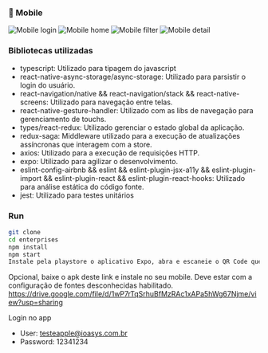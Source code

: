 ### 📱 Mobile
 ![Mobile login](https://github.com/gilmarvoge/Enterprises/blob/main/src/assets/images/home.jpg)
 ![Mobile home](https://github.com/gilmarvoge/Enterprises/blob/main/src/assets/images/home.jpg)
 ![Mobile filter](https://github.com/gilmarvoge/Enterprises/blob/main/src/assets/images/filter.jpg)
 ![Mobile detail](https://github.com/gilmarvoge/Enterprises/blob/main/src/assets/images/details.jpg)

### Bibliotecas utilizadas
* typescript:
 Utilizado para tipagem do javascript
* react-native-async-storage/async-storage:
Utilizado para parsistir o login do usuário.
* react-navigation/native && react-navigation/stack && react-native-screens:
 Utilizado para navegação entre telas.
* react-native-gesture-handler:
 Utilizado com as libs de navegação para gerenciamento de touchs.
* types/react-redux:
 Utilizado gerenciar o estado global da aplicação. 
* redux-saga:
 Middleware utilizado para a execução de atualizações assíncronas que interagem com a store.
* axios:
 Utilizado para a execução de requisições HTTP.
* expo:
 Utilizado para agilizar o desenvolvimento.
* eslint-config-airbnb && eslint && eslint-plugin-jsx-a11y &&  eslint-plugin-import && eslint-plugin-react && eslint-plugin-react-hooks:
 Utilizado para análise estática do código fonte.
* jest:
 Utilizado para testes unitários

### Run
```bash
git clone
cd enterprises
npm install
npm start
Instale pela playstore o aplicativo Expo, abra e escaneie o QR Code que será exibido no seu terminal ou navegador.
```
Opcional, baixe o apk deste link e instale no seu mobile.
Deve estar com a configuração de fontes desconhecidas habilitado.
https://drive.google.com/file/d/1wP7rTqSrhuBfMzRAc1xAPa5hWg67Njme/view?usp=sharing

Login no app
* User: testeapple@ioasys.com.br
* Password: 12341234


